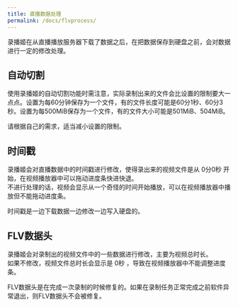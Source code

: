 ```yaml
---
title: 直播数据处理
permalink: /docs/flvprocess/
---
```


录播姬在从直播播放服务器下载了数据之后，在把数据保存到硬盘之前，会对数据进行一定的修改处理。

## 自动切割

使用录播姬的自动切割功能时需注意，实际录制出来的文件会比设置的限制要大一点点。设置为每60分钟保存为一个文件，有的文件长度可能是60分1秒、60分3秒。设置为每500MiB保存为一个文件，有的文件大小可能是501MiB、504MiB。

请根据自己的需求，适当减小设置的限制。

## 时间戳

录播姬会对直播数据中的时间戳进行修改，使得录出来的视频文件是从 0分0秒 开始，在视频播放器中可以拖动进度条快进快退。  
不进行处理的话，视频会显示从一个奇怪的时间开始播放，可以在视频播放器中播放但不能拖动进度条。

时间戳是一边下载数据一边修改一边写入硬盘的。

## FLV数据头

录播姬会对录制出的视频文件中的一些数据进行修改，主要为视频总时长。  
如果不修改，视频文件总时长会显示是 0秒 ，导致在视频播放器中不能调整进度条。

FLV数据头是在完成一次录制的时候修复的。如果在录制任务正常完成之前软件异常退出，则FLV数据头不会被修复。
